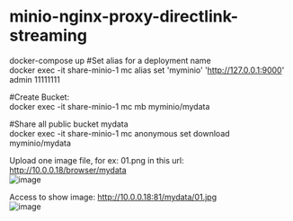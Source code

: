 # minio-nginx-proxy-directlink-streaming

docker-compose up 
#Set alias for a deployment name  
docker exec -it share-minio-1 mc alias set 'myminio' 'http://127.0.0.1:9000' admin 11111111  

#Create Bucket:  
docker exec -it share-minio-1 mc mb myminio/mydata  

#Share all public bucket mydata  
docker exec -it share-minio-1 mc anonymous set download myminio/mydata  

Upload one image file, for ex: 01.png in this url:  
http://10.0.0.18/browser/mydata  
![image](https://github.com/dungla2011/minio-nginx-proxy-directlink-streaming/assets/7878963/76348ee4-5cd9-4e21-b4ee-60f60e78a664)



Access to show image: http://10.0.0.18:81/mydata/01.jpg   
![image](https://github.com/dungla2011/minio-nginx-proxy-directlink-streaming/assets/7878963/716b9473-9167-4931-a0eb-dbb0a315dbba)

